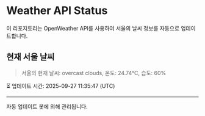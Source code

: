 
# Weather API Status

이 리포지토리는 OpenWeather API를 사용하여 서울의 날씨 정보를 자동으로 업데이트합니다.

## 현재 서울 날씨
> 서울의 현재 날씨: overcast clouds, 온도: 24.74°C, 습도: 60%

⏳ 업데이트 시간: 2025-09-27 11:35:47 (UTC)

---
자동 업데이트 봇에 의해 관리됩니다.
